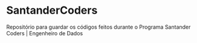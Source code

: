 # SantanderCoders
Repositório para guardar os códigos feitos durante o Programa Santander Coders | Engenheiro de Dados
